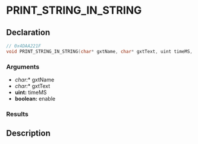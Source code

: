 # PRINT_STRING_IN_STRING

## Declaration
```cpp
// 0x4DAA221F
void PRINT_STRING_IN_STRING(char* gxtName, char* gxtText, uint timeMS, boolean enable);
```

### Arguments
- **char*:** gxtName
- **char*:** gxtText
- **uint:** timeMS
- **boolean:** enable

### Results

## Description
